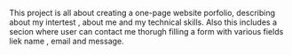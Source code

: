 This project is all about creating a one-page website porfolio, describing about my intertest , about me and my technical skills. Also this includes a secion where user can contact me thorugh filling a form with various fields liek name , email and message.
